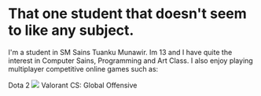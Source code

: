 # That one student that doesn't <b>seem</b> to like any subject.

I'm a student in SM Sains Tuanku Munawir. Im 13 and I have quite the interest in Computer Sains, Programming and Art Class. I also enjoy playing multiplayer competitive online games such as:

Dota 2 <img src="https://logos-world.net/wp-content/uploads/2020/12/Dota-2-Logo.png"></a>
Valorant
CS: Global Offensive
